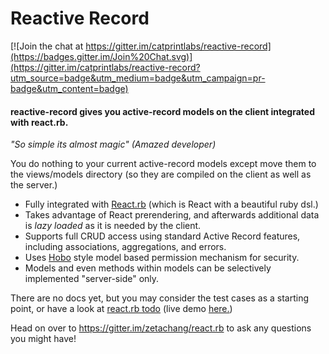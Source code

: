 # Reactive Record

[![Join the chat at https://gitter.im/catprintlabs/reactive-record](https://badges.gitter.im/Join%20Chat.svg)](https://gitter.im/catprintlabs/reactive-record?utm_source=badge&utm_medium=badge&utm_campaign=pr-badge&utm_content=badge)

#### reactive-record gives you active-record models on the client integrated with react.rb.

*"So simple its almost magic" (Amazed developer)*

You do nothing to your current active-record models except move them to the views/models directory (so they are compiled on the client as well as the server.)

* Fully integrated with [React.rb](https://github.com/zetachang/react.rb/wiki) (which is React with a beautiful ruby dsl.)
* Takes advantage of React prerendering, and afterwards additional data is *lazy loaded* as it is needed by the client.
* Supports full CRUD access using standard Active Record features, including associations, aggregations, and errors.
* Uses [Hobo](http://www.hobocentral.net/manual/permissions) style model based permission mechanism for security.
* Models and even methods within models can be selectively implemented "server-side" only.

There are no docs yet, but you may consider the test cases as a starting point, or have a look at [react.rb todo](https://reactiverb-todo.herokuapp.com/) (live demo [here.](https://reactiverb-todo.herokuapp.com/))

Head on over to https://gitter.im/zetachang/react.rb to ask any questions you might have!
